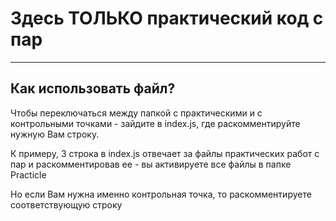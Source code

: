 # Здесь **ТОЛЬКО** практический код с пар
---
## Как использовать файл?
Чтобы переключаться между папкой с практическими и с контрольными точками - зайдите в index.js, где раскомментируйте нужную Вам строку.

К примеру, 3 строка в index.js отвечает за файлы практических работ с пар и раскомментировав ее - вы активируете все файлы в папке Practicle

Но если Вам нужна именно контрольная точка, то раскомментируете соответствующую строку